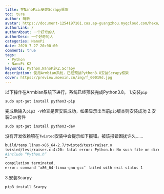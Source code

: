 ```yaml
---
title: 在NanoPi上安装Scrapy框架
toc: ture
author: 萌新
avatar: https://document-1254197101.cos.ap-guangzhou.myqcloud.com/hexo/pic/Head.jpg
authorLink: /
authorAbout: 一个好奇的人
authorDesc: 一个好奇的人
categories: NanoPi
date: 2020-7-27 20:00:00
comments: true
tags: 
 - Python
 - NanoPi K2
keywords: Python,NanoPiK2,Scrapy
description: 使用Armbian系统，已经预装Python3.8安装Scrapy框架
cover: https://preview.moexin.cn/img/f_00019d.jpg
---
```

以下操作在Armbian系统下进行，系统已经预装完成Python3.8。
1.安装`pip`
``` 
sudo apt-get install python3-pip
```
完成后输入`pip3 -V`检查是否安装成功，如果显示出当前`pip`版本则安装成功
2.安装Dev套件
``` 
sudo apt-get install python3-dev
```
没有开发依赖项在`Twisted`安装中会提示如下报错。被该报错困扰许久......
``` BASH
build/temp.linux-x86_64-2.7/twisted/test/raiser.o 
twisted/test/raiser.c:4:20: fatal error: Python.h: No such file or directory 
#include “Python.h” 
^ 
compilation terminated. 
error: command ‘x86_64-linux-gnu-gcc’ failed with exit status 1
```
3.安装Scarpy
```
pip3 install Scarpy
```
